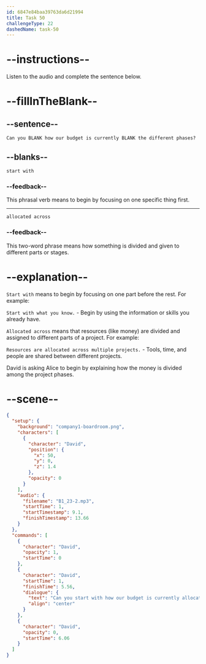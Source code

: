 ```yaml
---
id: 6847e84baa39763da6d21994
title: Task 50
challengeType: 22
dashedName: task-50
---
```


<!-- (audio) David: Can you start with how our budget is currently allocated across the different phases? -->

# --instructions--

Listen to the audio and complete the sentence below.

# --fillInTheBlank--

## --sentence--

`Can you BLANK how our budget is currently BLANK the different phases?`

## --blanks--

`start with`

### --feedback--

This phrasal verb means to begin by focusing on one specific thing first.

---

`allocated across`

### --feedback--

This two-word phrase means how something is divided and given to different parts or stages.

# --explanation--

`Start with` means to begin by focusing on one part before the rest. For example:

`Start with what you know.` - Begin by using the information or skills you already have.

`Allocated across` means that resources (like money) are divided and assigned to different parts of a project. For example:

`Resources are allocated across multiple projects.` - Tools, time, and people are shared between different projects.

David is asking Alice to begin by explaining how the money is divided among the project phases.

# --scene--

```json
{
  "setup": {
    "background": "company1-boardroom.png",
    "characters": [
      {
        "character": "David",
        "position": {
          "x": 50,
          "y": 0,
          "z": 1.4
        },
        "opacity": 0
      }
    ],
    "audio": {
      "filename": "B1_23-2.mp3",
      "startTime": 1,
      "startTimestamp": 9.1,
      "finishTimestamp": 13.66
    }
  },
  "commands": [
    {
      "character": "David",
      "opacity": 1,
      "startTime": 0
    },
    {
      "character": "David",
      "startTime": 1,
      "finishTime": 5.56,
      "dialogue": {
        "text": "Can you start with how our budget is currently allocated across the different phases?",
        "align": "center"
      }
    },
    {
      "character": "David",
      "opacity": 0,
      "startTime": 6.06
    }
  ]
}
```
